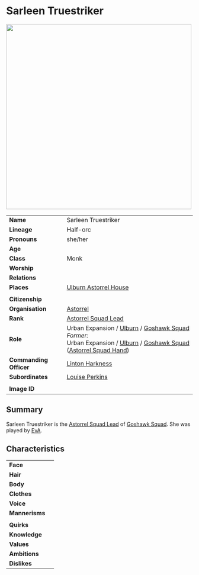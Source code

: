# Sarleen Truestriker

<img src="https://raw.githubusercontent.com/jesskelsall/astarus-images/main/characters/portraits/imageid.png" height="500" />

|||
| --- | --- |
| **Name** | Sarleen Truestriker | character.3
| **Lineage** | Half-orc |
| **Pronouns** | she/her |
| **Age** | |
| **Class** | Monk |
| **Worship** | |
| **Relations** | |
| **Places** | [Ulburn Astorrel House](../places/buildings/ulburn-astorrel-house.md) |
|||
| **Citizenship** | |
| **Organisation** | [Astorrel](../organisations/astorrel/astorrel.md) |
| **Rank** | [Astorrel Squad Lead](../organisations/astorrel/ranks/astorrel-squad-lead.md) |
| **Role** | Urban Expansion / [Ulburn](../places/villages/ulburn.md) / [Goshawk Squad](../organisations/astorrel/squads/goshawk-squad.md)<br>*Former:*<br>Urban Expansion / [Ulburn](../places/villages/ulburn.md) / [Goshawk Squad](../organisations/astorrel/squads/goshawk-squad.md) ([Astorrel Squad Hand](../organisations/astorrel/ranks/astorrel-squad-hand.md)) |
| **Commanding Officer** | [Linton Harkness](linton-harkness.md) |
| **Subordinates** | [Louise Perkins](louise-perkins.md) |
|||
| **Image ID** | |

## Summary

Sarleen Truestriker is the [Astorrel Squad Lead](../organisations/astorrel/ranks/astorrel-squad-lead.md) of [Goshawk Squad](../organisations/astorrel/squads/goshawk-squad.md). She was played by [EvA](../players/eva.md).

## Characteristics

| | |
| --- | --- |
| **Face** | | characteristics.2
| **Hair** | |
| **Body** | |
| **Clothes** | |
| **Voice** | |
| **Mannerisms** | |
| | |
| **Quirks** | |
| **Knowledge** | |
| **Values** | |
| **Ambitions** | |
| **Dislikes** | |
